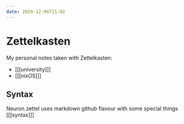```yaml
---
date: 2020-12-06T21:02
---
```


# Zettelkasten
My personal notes taken with Zettelkasten:

* [[[university]]]
* [[[nixOS]]]

## Syntax
Neuron zettel uses markdown github flavour with some special things [[[syntax]]]
